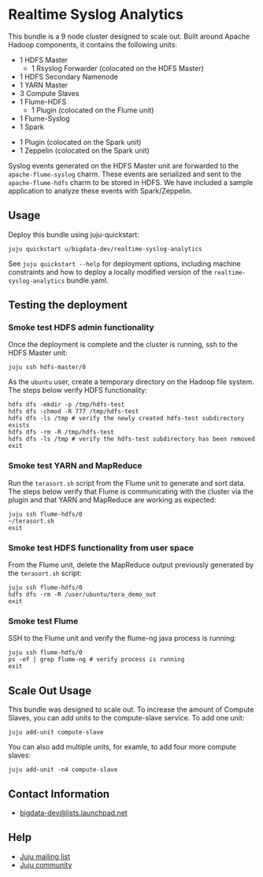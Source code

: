 # Realtime Syslog Analytics

This bundle is a 9 node cluster designed to scale out. Built around Apache
Hadoop components, it contains the following units:

* 1 HDFS Master
  - 1 Rsyslog Forwarder (colocated on the HDFS Master)
* 1 HDFS Secondary Namenode
* 1 YARN Master
* 3 Compute Slaves
* 1 Flume-HDFS
  - 1 Plugin (colocated on the Flume unit)
* 1 Flume-Syslog
* 1 Spark
 - 1 Plugin (colocated on the Spark unit)
 - 1 Zeppelin (colocated on the Spark unit)

Syslog events generated on the HDFS Master unit are forwarded to the
`apache-flume-syslog` charm. These events are serialized and sent to the
`apache-flume-hdfs` charm to be stored in HDFS. We have included a sample
application to analyze these events with Spark/Zeppelin.


## Usage
Deploy this bundle using juju-quickstart:

    juju quickstart u/bigdata-dev/realtime-syslog-analytics

See `juju quickstart --help` for deployment options, including machine 
constraints and how to deploy a locally modified version of the
`realtime-syslog-analytics` bundle.yaml.


## Testing the deployment

### Smoke test HDFS admin functionality
Once the deployment is complete and the cluster is running, ssh to the HDFS
Master unit:

    juju ssh hdfs-master/0

As the `ubuntu` user, create a temporary directory on the Hadoop file system.
The steps below verify HDFS functionality:

    hdfs dfs -mkdir -p /tmp/hdfs-test
    hdfs dfs -chmod -R 777 /tmp/hdfs-test
    hdfs dfs -ls /tmp # verify the newly created hdfs-test subdirectory exists
    hdfs dfs -rm -R /tmp/hdfs-test
    hdfs dfs -ls /tmp # verify the hdfs-test subdirectory has been removed
    exit

### Smoke test YARN and MapReduce
Run the `terasort.sh` script from the Flume unit to generate and sort data. The
steps below verify that Flume is communicating with the cluster via the plugin
and that YARN and MapReduce are working as expected:

    juju ssh flume-hdfs/0
    ~/terasort.sh
    exit

### Smoke test HDFS functionality from user space
From the Flume unit, delete the MapReduce output previously generated by the
`terasort.sh` script:

    juju ssh flume-hdfs/0
    hdfs dfs -rm -R /user/ubuntu/tera_demo_out
    exit

### Smoke test Flume
SSH to the Flume unit and verify the flume-ng java process is running:

    juju ssh flume-hdfs/0
    ps -ef | grep flume-ng # verify process is running
    exit


## Scale Out Usage
This bundle was designed to scale out. To increase the amount of Compute
Slaves, you can add units to the compute-slave service. To add one unit:

    juju add-unit compute-slave

You can also add multiple units, for examle, to add four more compute slaves:

    juju add-unit -n4 compute-slave


## Contact Information

- <bigdata-dev@lists.launchpad.net>


## Help

- [Juju mailing list](https://lists.ubuntu.com/mailman/listinfo/juju)
- [Juju community](https://jujucharms.com/community)
